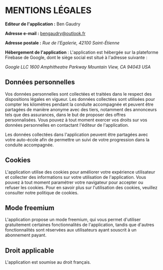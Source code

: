 # MENTIONS LÉGALES

**Editeur de l'application :** Ben Gaudry

**Adresse e-mail :** bengaudry@outlook.fr

**Adresse postale :** *Rue de l'Egalerie, 42100 Saint-Étienne*

**Hébergement de l'application** : L'application est hébergée sur la plateforme Firebase de Google, dont le siège social est situé à l'adresse suivante :

*Google LLC
1600 Amphitheatre Parkway
Mountain View, CA 94043
USA*

## Données personnelles

Vos données personnelles sont collectées et traitées dans le respect des dispositions légales en vigueur. Les données collectées sont utilisées pour compter les kilomètres pendant la conduite accompagnée et peuvent être partagées de manière anonyme avec des tiers, notamment des annonceurs tels que des assurances, dans le but de proposer des offres personnalisées. Vous pouvez à tout moment exercer vos droits sur vos données personnelles en contactant l'éditeur de l'application.

Les données collectées dans l'application peuvent être partagées avec votre auto-école afin de permettre un suivi de votre progression dans la conduite accompagnée.

## Cookies

L'application utilise des cookies pour améliorer votre expérience utilisateur et collecter des informations sur votre utilisation de l'application. Vous pouvez à tout moment paramétrer votre navigateur pour accepter ou refuser les cookies. Pour en savoir plus sur l'utilisation des cookies, veuillez consulter notre politique de cookies.

## Mode freemium

L'application propose un mode freemium, qui vous permet d'utiliser gratuitement certaines fonctionnalités de l'application, tandis que d'autres fonctionnalités sont réservées aux utilisateurs ayant souscrit à un abonnement payant.

## Droit applicable

L'application est soumise au droit français.
